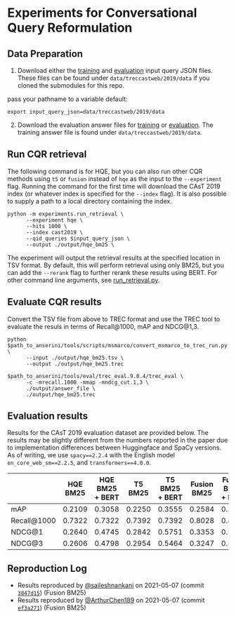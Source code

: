 # Experiments for Conversational Query Reformulation

## Data Preparation

1. Download either the [training](https://github.com/daltonj/treccastweb/blob/master/2019/data/training/train_topics_v1.0.json) and [evaluation](https://github.com/daltonj/treccastweb/blob/master/2019/data/evaluation/evaluation_topics_v1.0.json) input query JSON files. These files can be found under `data/treccastweb/2019/data` if you cloned the submodules for this repo.

pass your pathname to a variable
default:
```shell=bash
export input_query_json=data/treccastweb/2019/data
```

2. Download the evaluation answer files for [training](https://github.com/daltonj/treccastweb/blob/master/2019/data/training/train_topics_mod.qrel) or [evaluation](https://trec.nist.gov/data/cast/2019qrels.txt). The training answer file is found under `data/treccastweb/2019/data`.

## Run CQR retrieval

The following command is for HQE, but you can also run other CQR methods using `t5` or `fusion` instead of `hqe` as the input to the `--experiment` flag. Running the command for the first time will download the CAsT 2019 index (or whatever index is specified for the `--index` flag). It is also possible to supply a path to a local directory containing the index.

```shell=bash
python -m experiments.run_retrieval \
      --experiment hqe \
      --hits 1000 \
      --index cast2019 \
      --qid_queries $input_query_json \
      --output ./output/hqe_bm25 \
```

The experiment will output the retrieval results at the specified location in TSV format. By default, this will perform retrieval using only BM25, but you can add the `--rerank` flag to further rerank these results using BERT. For other command line arguments, see [run_retrieval.py](https://github.com/castorini/chatty-goose/blob/master/experiments/run_retrieval.py).

## Evaluate CQR results

Convert the TSV file from above to TREC format and use the TREC tool to evaluate the resuls in terms of Recall@1000, mAP and NDCG@1,3.

```shell=bash
python $path_to_anserini/tools/scripts/msmarco/convert_msmarco_to_trec_run.py \
      --input ./output/hqe_bm25.tsv \
      --output ./output/hqe_bm25.trec

$path_to_anserini/tools/eval/trec_eval.9.0.4/trec_eval \
      -c -mrecall.1000 -mmap -mndcg_cut.1,3 \
      ./output/answer_file \
      ./output/hqe_bm25.trec
```

## Evaluation results

Results for the CAsT 2019 evaluation dataset are provided below. The results may be slightly different from the numbers reported in the paper due to implementation differences between Huggingface and SpaCy versions. As of writing, we use `spacy==2.2.4` with the English model `en_core_web_sm==2.2.5`, and `transformers==4.0.0`.

|             | HQE BM25 | HQE BM25 + BERT | T5 BM25 | T5 BM25 + BERT | Fusion BM25 | Fusion BM25 + BERT |
| ----------- | :------: | :-------------: | :-----: | :------------: | :---------: | :----------------: |
| mAP         |  0.2109  |     0.3058      | 0.2250  |     0.3555     |   0.2584    |       0.3739       |
| Recall@1000 |  0.7322  |     0.7322      | 0.7392  |     0.7392     |   0.8028    |       0.8028       |
| NDCG@1      |  0.2640  |     0.4745      | 0.2842  |     0.5751     |   0.3353    |       0.5838       |
| NDCG@3      |  0.2606  |     0.4798      | 0.2954  |     0.5464     |   0.3247    |       0.5640       |

## Reproduction Log

+ Results reproduced by [@saileshnankani](https://github.com/saileshnankani) on 2021-05-07 (commit [`3847d15`](https://github.com/castorini/chatty-goose/commit/3847d15f3fb39a57ac061648c863798dd4510049)) (Fusion BM25)
+ Results reproduced by [@ArthurChen189](https://github.com/ArthurChen189) on 2021-05-07 (commit [`ef3a271`](https://github.com/castorini/chatty-goose/commit/ef3a27119d6825a96ae85d1453d6b4eac4ed22b7)) (Fusion BM25)
